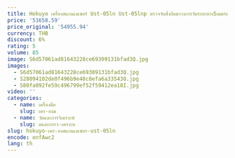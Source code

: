 ```yaml
---
title: Hokuyo เครื่องสแกนเลเซอร์ Ust-05ln Ust-05lnp ตรวจจับสิ่งกีดขวางการวัดระยะทาง5เมตรตอบสนองเร็วขึ้น
price: '51658.59'
price_original: '54955.94'
currency: THB
discount: 6%
rating: 5
volume: 85
image: S6d57061ad81643228ce69309131bfad3Q.jpg
images:
  - S6d57061ad81643228ce69309131bfad3Q.jpg
  - S28094102de0f496b9e48c8efa6a33543O.jpg
  - S80fa092fe59c496799ef52f59412ea18I.jpg
video: ''
categories:
  - name: เครื่องมือ
    slug: เคร-องม
  - name: วัดและการวิเคราะห์
    slug: ดและการว-เคราะห
slug: hokuyo-เคร-องสแกนเลเซอร-ust-05ln
encode: onfAwc2
lang: th
---
```

  